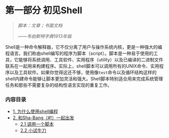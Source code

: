 # 第一部分 初见Shell

> *脚本：文章；书面文档*
> 
> *——韦伯斯特字典1913年版*

Shell是一种命令解释器，它不仅分离了用户与操作系统内核，更是一种强大的编程语言。我们称由shell编写的程序为脚本（script）。脚本是一种易于使用的工具，它能够将系统调用、工具软件、实用程序（utility）以及已编译的二进制文件联系在一起用来构建程序。实际上，shell脚本可以调用所有的UNIX命令、实用程序以及工具软件。如果你觉得这还不够，使用像`test`命令以及循环结构这样的shell内建命令能够让脚本更加灵活和强大。Shell脚本特别适合用来完成系统管理任务和那些不需要复杂的结构性语言实现的重复工作。

### 内容目录
- [1. 为什么使用shell编程](01_shell_programming.md)
- [2. 和Sha-Bang（#!）一起出发](02_starting_off_with_a_sha_bang.md)
	- [2.1 调用一个脚本](02_1_invoking_the_script.md)
	- [2.2 小试牛刀](02_2_preliminary_exercises.md)
